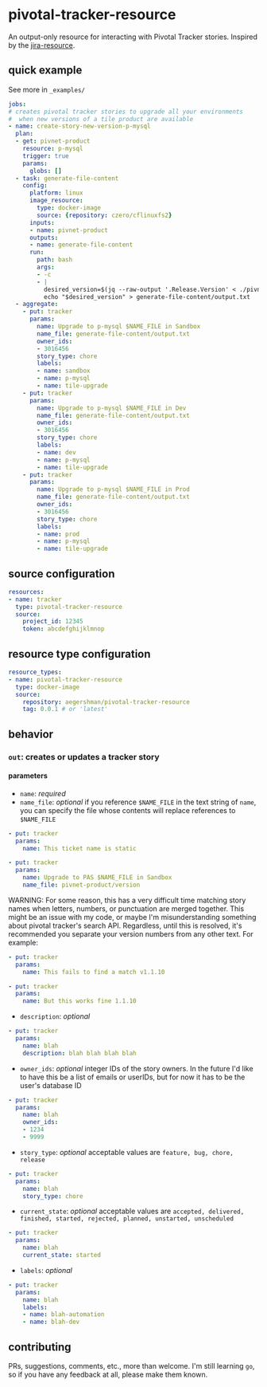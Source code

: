 # pivotal-tracker-resource

An output-only resource for interacting with Pivotal Tracker stories. Inspired by the [jira-resource](https://github.com/danrspencer/jira-resource).

## quick example

See more in `_examples/`

```yaml
jobs:
# creates pivotal tracker stories to upgrade all your environments
#  when new versions of a tile product are available
- name: create-story-new-version-p-mysql
  plan:
  - get: pivnet-product
    resource: p-mysql
    trigger: true
    params:
      globs: []
  - task: generate-file-content
    config:
      platform: linux
      image_resource:
        type: docker-image
        source: {repository: czero/cflinuxfs2}
      inputs:
      - name: pivnet-product
      outputs:
      - name: generate-file-content
      run:
        path: bash
        args:
        - -c
        - |
          desired_version=$(jq --raw-output '.Release.Version' < ./pivnet-product/metadata.json)
          echo "$desired_version" > generate-file-content/output.txt
  - aggregate:
    - put: tracker
      params:
        name: Upgrade to p-mysql $NAME_FILE in Sandbox
        name_file: generate-file-content/output.txt
        owner_ids:
        - 3016456
        story_type: chore
        labels:
        - name: sandbox
        - name: p-mysql
        - name: tile-upgrade
    - put: tracker
      params:
        name: Upgrade to p-mysql $NAME_FILE in Dev
        name_file: generate-file-content/output.txt
        owner_ids:
        - 3016456
        story_type: chore
        labels:
        - name: dev
        - name: p-mysql
        - name: tile-upgrade
    - put: tracker
      params:
        name: Upgrade to p-mysql $NAME_FILE in Prod
        name_file: generate-file-content/output.txt
        owner_ids:
        - 3016456
        story_type: chore
        labels:
        - name: prod
        - name: p-mysql
        - name: tile-upgrade
```

## source configuration

```yaml
resources:
- name: tracker
  type: pivotal-tracker-resource
  source:
    project_id: 12345
    token: abcdefghijklmnop
```

## resource type configuration

```yaml
resource_types:
- name: pivotal-tracker-resource
  type: docker-image
  source:
    repository: aegershman/pivotal-tracker-resource
    tag: 0.0.1 # or 'latest'
```

## behavior

### `out`: creates or updates a tracker story

#### parameters

* `name`: *required*
* `name_file`: *optional* if you reference `$NAME_FILE` in the text string of `name`, you can specify the file whose contents will replace references to `$NAME_FILE`

```yaml
- put: tracker
  params:
    name: This ticket name is static

- put: tracker
  params:
    name: Upgrade to PAS $NAME_FILE in Sandbox
    name_file: pivnet-product/version
```

WARNING: For some reason, this has a very difficult time matching story names when letters, numbers, or punctuation are merged together. This might be an issue with my code, or maybe I'm misunderstanding something about pivotal tracker's search API. Regardless, until this is resolved, it's recommended you separate your version numbers from any other text. For example:

```yaml
- put: tracker
  params:
    name: This fails to find a match v1.1.10

- put: tracker
  params:
    name: But this works fine 1.1.10
```

* `description`: *optional*

```yaml
- put: tracker
  params:
    name: blah
    description: blah blah blah blah
```

* `owner_ids`: *optional* integer IDs of the story owners. In the future I'd like to have this be a list of emails or userIDs, but for now it has to be the user's database ID

```yaml
- put: tracker
  params:
    name: blah
    owner_ids:
    - 1234
    - 9999
```

* `story_type`: *optional* acceptable values are `feature, bug, chore, release`

```yaml
- put: tracker
  params:
    name: blah
    story_type: chore
```

* `current_state`: *optional* acceptable values are `accepted, delivered, finished, started, rejected, planned, unstarted, unscheduled`

```yaml
- put: tracker
  params:
    name: blah
    current_state: started
```

* `labels`: *optional*

```yaml
- put: tracker
  params:
    name: blah
    labels:
    - name: blah-automation
    - name: blah-dev
```

## contributing

PRs, suggestions, comments, etc., more than welcome. I'm still learning `go`, so if you have any feedback at all, please make them known.